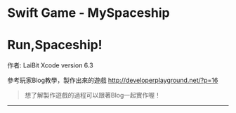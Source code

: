 # Swift Game - MySpaceship
Run,Spaceship!
====================
作者: LaiBit
Xcode version 6.3

參考玩家Blog教學，製作出來的遊戲
http://developerplayground.net/?p=16

> 想了解製作遊戲的過程可以跟著Blog一起實作喔！

--------------------------
